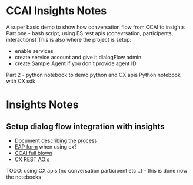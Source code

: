 # CCAI Insights Notes
A super basic demo to show how conversation flow from CCAI to insights
Part one - bash script, using ES rest apis (conevrsation, participents, interactions)
This is also where the project is setup:
- enable services
- create service account and give it dialogFlow admin
- create Sample Agent if you don't provide agent ID

Part 2 - python notebook to demo python and CX apis
Python notebook with CX sdk 

# Insights Notes
## Setup dialog flow integration with insights
* [Document describing the process](https://cloud.google.com/contact-center/insights/docs/enable-dialogflow-runtime-integration)
* [EAP form](https://docs.google.com/forms/d/e/1FAIpQLSe2xMdpg_L2bhvl4EoNTUC4Nctzc3Qlw54uQ1_JNFgr0VhOfg/viewform)
 when using cx?
* [CCAI full blown](https://github.com/GoogleCloudPlatform/dialogflow-ccai-omnichannel)
* [CX REST AOIs](https://cloud.google.com/dialogflow/cx/docs/reference/rest/v3beta1-overview)


TODO: using CX apis (no conversation participent etc...) - this is done now the notebooks

